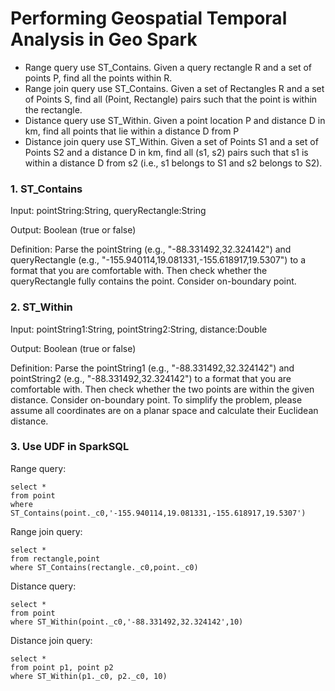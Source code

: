 # Performing Geospatial Temporal Analysis in Geo Spark

* Range query use ST_Contains. Given a query rectangle R and a set of points P, find all the points within R.
* Range join query use ST_Contains. Given a set of Rectangles R and a set of Points S, find all (Point, Rectangle) pairs such that the point is within the rectangle.
* Distance query use ST_Within. Given a point location P and distance D in km, find all points that lie within a distance D from P
* Distance join query use ST_Within. Given a set of Points S1 and a set of Points S2 and a distance D in km, find all (s1, s2) pairs such that s1 is within a distance D from s2 (i.e., s1 belongs to S1 and s2 belongs to S2).


### 1. ST_Contains

Input: pointString:String, queryRectangle:String

Output: Boolean (true or false)

Definition: Parse the pointString (e.g., "-88.331492,32.324142") and queryRectangle (e.g., "-155.940114,19.081331,-155.618917,19.5307") to a format that you are comfortable with. Then check whether the queryRectangle fully contains the point. Consider on-boundary point.

### 2. ST_Within

Input: pointString1:String, pointString2:String, distance:Double

Output: Boolean (true or false)

Definition: Parse the pointString1 (e.g., "-88.331492,32.324142") and pointString2 (e.g., "-88.331492,32.324142") to a format that you are comfortable with. Then check whether the two points are within the given distance. Consider on-boundary point. To simplify the problem, please assume all coordinates are on a planar space and calculate their Euclidean distance.

### 3. Use UDF in SparkSQL

Range query:
```
select * 
from point 
where ST_Contains(point._c0,'-155.940114,19.081331,-155.618917,19.5307')
```

Range join query:
```
select * 
from rectangle,point 
where ST_Contains(rectangle._c0,point._c0)
```

Distance query:
```
select * 
from point 
where ST_Within(point._c0,'-88.331492,32.324142',10)
```

Distance join query:
```
select * 
from point p1, point p2 
where ST_Within(p1._c0, p2._c0, 10)
```
